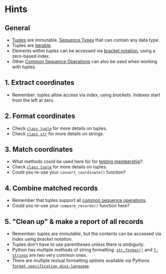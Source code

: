 # Hints

## General

- [Tuples][tuples] are immutable.
  [Sequence Types][sequence types] that can contain any data type.
- Tuples are [iterable][iterable].
- Elements within tuples can be accessed via [bracket notation][bracket notation], using a zero-based index.
- Other [Common Sequence Operations][common sequence operations] can also be used when working with tuples.

## 1. Extract coordinates

- Remember: tuples allow access via _index_, using _brackets_. Indexes start from the left at zero.

## 2. Format coordinates

- Check [`class tuple`][class tuple] for more details on tuples.
- Check [`class str`][class str] for more details on strings.

## 3. Match coordinates

- What methods could be used here for for [testing membership][testing membership]?.
- Check [`class tuple`][class tuple] for more details on tuples.
- Could you re-use your `convert_coordinate()` function?

## 4. Combine matched records

- Remember that tuples support all [common sequence operations][common sequence operations].
- Could you re-use your `compare_records()` function here?

## 5. "Clean up" & make a report of all records

- Remember: tuples are _immutable_, but the contents can be accessed via _index_ using _bracket notation_.
- Tuples don't have to use parentheses unless there is _ambiguity_.
- Python has multiple methods of string formatting. [`str.format()`][str.format] and [`f-strings`][f-strings] are two very common ones.
- There are multiple textual formatting options available via Pythons [`format specification mini-language`][format specification mini-language].


[tuples]: https://docs.python.org/3/tutorial/datastructures.html#tuples-and-sequences
[sequence types]: https://docs.python.org/3/library/stdtypes.html#typesseq
[iterable]: https://docs.python.org/3/glossary.html#term-iterable
[bracket notation]: https://stackoverflow.com/questions/30250282/whats-the-difference-between-the-square-bracket-and-dot-notations-in-python
[common sequence operations]: https://docs.python.org/3/library/stdtypes.html#common-sequence-operations
[class tuple]: https://docs.python.org/3/library/stdtypes.html#tuple
[class str]: https://docs.python.org/3/library/stdtypes.html#text-sequence-type-str
[str.format]: https://docs.python.org/3/library/stdtypes.html#str.format
[f-strings]: https://docs.python.org/3/tutorial/inputoutput.html#formatted-string-literals
[format specification mini-language]: https://docs.python.org/3/library/string.html#format-specification-mini-language
[testing membership]: https://docs.python.org/3/reference/expressions.html#membership-test-operations
